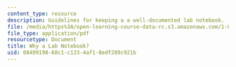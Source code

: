 ```yaml
---
content_type: resource
description: Guidelines for keeping a a well-documented lab notebook.
file: /media/https%3A/open-learning-course-data-rc.s3.amazonaws.com/1-061-transport-processes-in-the-environment-fall-2008/0849919860c1c1334af18edf289c921b_why_alabnotebook.pdf
file_type: application/pdf
resourcetype: Document
title: Why a Lab Notebook?
uid: 08499198-60c1-c133-4af1-8edf289c921b
---
```

